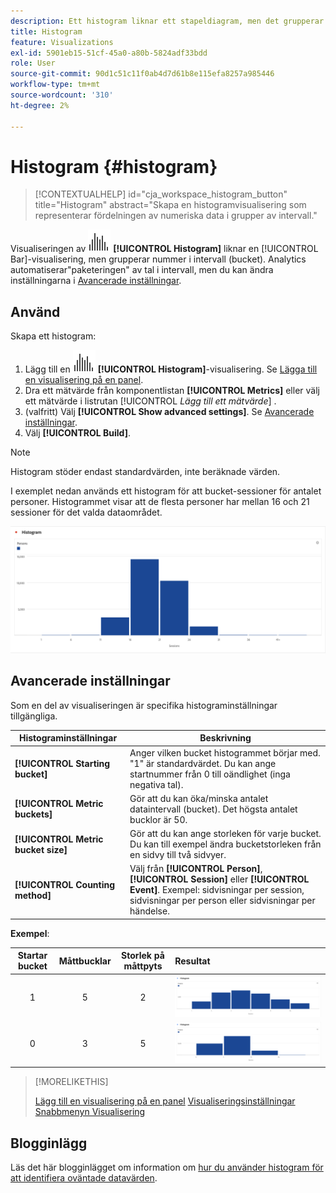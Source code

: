 ```yaml
---
description: Ett histogram liknar ett stapeldiagram, men det grupperar nummer i intervall (intervall).
title: Histogram
feature: Visualizations
exl-id: 5901eb15-51cf-45a0-a80b-5824adf33bdd
role: User
source-git-commit: 90d1c51c11f0ab4d7d61b8e115efa8257a985446
workflow-type: tm+mt
source-wordcount: '310'
ht-degree: 2%

---
```


# Histogram {#histogram}

<!-- markdownlint-disable MD034 -->

>[!CONTEXTUALHELP]
>id="cja_workspace_histogram_button"
>title="Histogram"
>abstract="Skapa en histogramvisualisering som representerar fördelningen av numeriska data i grupper av intervall."

<!-- markdownlint-enable MD034 -->


Visualiseringen av ![histogrammet](/help/assets/icons/Histogram.svg) **[!UICONTROL Histogram]** liknar en [!UICONTROL Bar]-visualisering, men grupperar nummer i intervall (bucket). Analytics automatiserar&quot;paketeringen&quot; av tal i intervall, men du kan ändra inställningarna i [Avancerade inställningar](#advanced-settings).

## Använd

Skapa ett histogram:

1. Lägg till en ![histogram](/help/assets/icons/Histogram.svg) **[!UICONTROL Histogram]**-visualisering. Se [Lägga till en visualisering på en panel](freeform-analysis-visualizations.md#add-visualizations-to-a-panel).
1. Dra ett mätvärde från komponentlistan **[!UICONTROL Metrics]** eller välj ett mätvärde i listrutan [!UICONTROL *Lägg till ett mätvärde*] .
1. (valfritt) Välj **[!UICONTROL Show advanced settings]**. Se [Avancerade inställningar](#advanced-settings).
1. Välj **[!UICONTROL Build]**.

>[!NOTE]
>
>Histogram stöder endast standardvärden, inte beräknade värden.

I exemplet nedan används ett histogram för att bucket-sessioner för antalet personer. Histogrammet visar att de flesta personer har mellan 16 och 21 sessioner för det valda dataområdet.

![](assets/histogram.png)

## Avancerade inställningar

Som en del av visualiseringen är specifika histograminställningar tillgängliga.

| Histograminställningar | Beskrivning |
|---|---|
| **[!UICONTROL Starting bucket]** | Anger vilken bucket histogrammet börjar med. &quot;1&quot; är standardvärdet. Du kan ange startnummer från 0 till oändlighet (inga negativa tal). |
| **[!UICONTROL Metric buckets]** | Gör att du kan öka/minska antalet dataintervall (bucket). Det högsta antalet bucklor är 50. |
| **[!UICONTROL Metric bucket size]** | Gör att du kan ange storleken för varje bucket. Du kan till exempel ändra bucketstorleken från en sidvy till två sidvyer. |
| **[!UICONTROL Counting method]** | Välj från **[!UICONTROL Person]**, **[!UICONTROL Session]** eller **[!UICONTROL Event]**. Exempel: sidvisningar per session, sidvisningar per person eller sidvisningar per händelse. |

<!--Russ or Meike - Check Hit Type link above. -->

**Exempel**:

| Startar bucket | Måttbucklar | Storlek på måttpyts | Resultat |
|:----:|:--:|:--:|:--|
| 1 | 5 | 2 | ![Histogram, med startintervall 1, metriska bucket 5, metrisk bucketstorlek 2](assets/histogram-1-5-2.png) |
| 0 | 3 | 5 | ![Histogram, med startintervall 0, metriska intervall 3, metrisk bucket 5](assets/histogram-0-3-5.png) |

>[!MORELIKETHIS]
>
>[Lägg till en visualisering på en panel](/help/analysis-workspace/visualizations/freeform-analysis-visualizations.md#add-visualizations-to-a-panel)
>[Visualiseringsinställningar](/help/analysis-workspace/visualizations/freeform-analysis-visualizations.md#settings)
>[Snabbmenyn Visualisering ](/help/analysis-workspace/visualizations/freeform-analysis-visualizations.md#context-menu)
>


## Blogginlägg

Läs det här blogginlägget om information om [hur du använder histogram för att identifiera oväntade datavärden](https://experienceleaguecommunities.adobe.com/t5/adobe-analytics-blogs/using-histograms-to-identify-unexpected-data-values/ba-p/596168).
